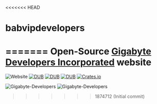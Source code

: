 <<<<<<< HEAD
# babvipdevelopers
=======
Open-Source <a href="http://gigabytedevelopersinc.com">Gigabyte Developers Incorporated</a> website
====================================================================

![Website](https://img.shields.io/website?down_message=offline&up_message=online&url=https%3A%2F%2Fgigabytedevelopersinc.com)
[![DUB](https://img.shields.io/badge/version-3.0-green)]()
[![DUB](https://img.shields.io/badge/downloads-2k%2Fweek-green.svg)]()
[![DUB](https://img.shields.io/badge/Powered%20by-PHP-blue.svg)]()
[![Crates.io](https://img.shields.io/crates/l/rustc-serialize.svg)](#)


![Gigabyte-Developers](https://nimbus-screenshots.s3.amazonaws.com/s/4ced310cfd16a174d868f701febab3f9.png) 
![Gigabyte-Developers](https://nimbus-screenshots.s3.amazonaws.com/s/c3ae5575e3664449f29216777b9874f7.png)
>>>>>>> 1874712 (Initial commit)
